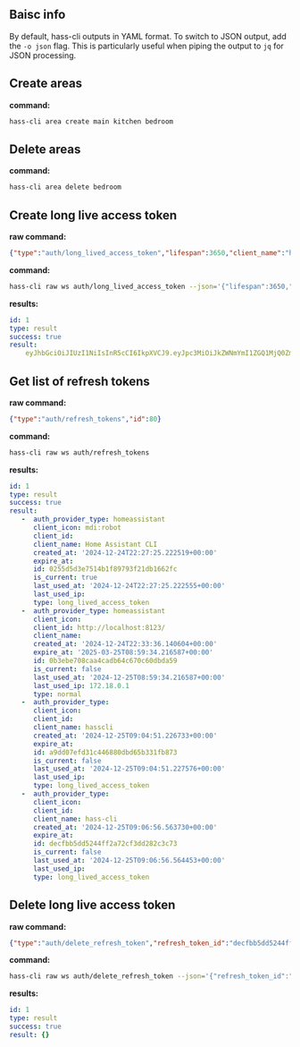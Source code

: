 ## Baisc info

By default, hass-cli outputs in YAML format. To switch to JSON output, add the `-o json` flag. This is particularly useful when piping the output to `jq` for JSON processing.

## Create areas

**command:**
```bash
hass-cli area create main kitchen bedroom        
```

## Delete areas

**command:**
```bash
hass-cli area delete bedroom
```

## Create long live access token 

**raw command:**
```json
{"type":"auth/long_lived_access_token","lifespan":3650,"client_name":"hasscli","id":79}
```

**command:**
```bash
hass-cli raw ws auth/long_lived_access_token --json='{"lifespan":3650,"client_name":"hass-cli"}'
```

**results:**
```yaml
id: 1
type: result
success: true
result: 
    eyJhbGciOiJIUzI1NiIsInR5cCI6IkpXVCJ9.eyJpc3MiOiJkZWNmYmI1ZGQ1MjQ0ZmYyYTcyY2YzZGQyODJjM2M3MyIsImlhdCI6MTczNTExNzYxNiwiZXhwIjoyMDUwNDc3NjE2fQ.nrWX6LbcWAEYiFbOrjdM7SKDCdQmbhBQL40C32UbQRY
```



## Get list of refresh tokens

**raw command:**
```json
{"type":"auth/refresh_tokens","id":80}
```

**command:**
```bash
hass-cli raw ws auth/refresh_tokens
```

**results:**
```yaml
id: 1
type: result
success: true
result:
   -  auth_provider_type: homeassistant
      client_icon: mdi:robot
      client_id:
      client_name: Home Assistant CLI
      created_at: '2024-12-24T22:27:25.222519+00:00'
      expire_at:
      id: 0255d5d3e7514b1f89793f21db1662fc
      is_current: true
      last_used_at: '2024-12-24T22:27:25.222555+00:00'
      last_used_ip:
      type: long_lived_access_token
   -  auth_provider_type: homeassistant
      client_icon:
      client_id: http://localhost:8123/
      client_name:
      created_at: '2024-12-24T22:33:36.140604+00:00'
      expire_at: '2025-03-25T08:59:34.216587+00:00'
      id: 0b3ebe708caa4cadb64c670c60dbda59
      is_current: false
      last_used_at: '2024-12-25T08:59:34.216587+00:00'
      last_used_ip: 172.18.0.1
      type: normal
   -  auth_provider_type:
      client_icon:
      client_id:
      client_name: hasscli
      created_at: '2024-12-25T09:04:51.226733+00:00'
      expire_at:
      id: a9dd07efd31c446880dbd65b331fb873
      is_current: false
      last_used_at: '2024-12-25T09:04:51.227576+00:00'
      last_used_ip:
      type: long_lived_access_token
   -  auth_provider_type:
      client_icon:
      client_id:
      client_name: hass-cli
      created_at: '2024-12-25T09:06:56.563730+00:00'
      expire_at:
      id: decfbb5dd5244ff2a72cf3dd282c3c73
      is_current: false
      last_used_at: '2024-12-25T09:06:56.564453+00:00'
      last_used_ip:
      type: long_lived_access_token
```


## Delete long live access token 

**raw command:**
```json
{"type":"auth/delete_refresh_token","refresh_token_id":"decfbb5dd5244ff2a72cf3dd282c3c73","id":42}	1735118043.6735342
```

**command:**
```bash
hass-cli raw ws auth/delete_refresh_token --json='{"refresh_token_id":"decfbb5dd5244ff2a72cf3dd282c3c73"}'
```

**results:**
```yaml
id: 1
type: result
success: true
result: {}
```